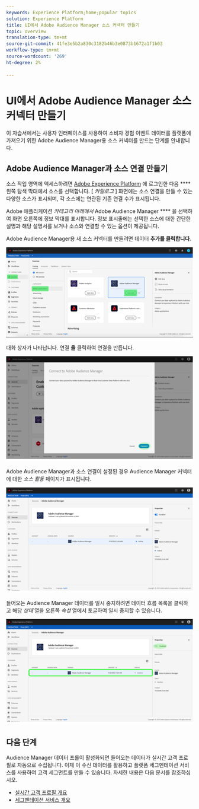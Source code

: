 ```yaml
---
keywords: Experience Platform;home;popular topics
solution: Experience Platform
title: UI에서 Adobe Audience Manager 소스 커넥터 만들기
topic: overview
translation-type: tm+mt
source-git-commit: 41fe3e5b2a830c3182b46b3e0873b1672a1f1b03
workflow-type: tm+mt
source-wordcount: '269'
ht-degree: 2%

---
```



# UI에서 Adobe Audience Manager 소스 커넥터 만들기

이 자습서에서는 사용자 인터페이스를 사용하여 소비자 경험 이벤트 데이터를 플랫폼에 가져오기 위한 Adobe Audience Manager용 소스 커넥터를 만드는 단계를 안내합니다.

## Adobe Audience Manager과 소스 연결 만들기

소스 작업 영역에 액세스하려면 [Adobe Experience Platform](https://platform.adobe.com) 에 로그인한 다음 **** 왼쪽 탐색 막대에서 소스를 선택합니다. [ *카탈로그* ] 화면에는 소스 연결을 만들 수 있는 다양한 소스가 표시되며, 각 소스에는 연관된 기존 연결 수가 표시됩니다.

Adobe 애플리케이션 *카테고리 아래에서* Adobe Audience Manager **** 을 선택하여 화면 오른쪽에 정보 막대를 표시합니다. 정보 표시줄에는 선택한 소스에 대한 간단한 설명과 해당 설명서를 보거나 소스와 연결할 수 있는 옵션이 제공됩니다.

Adobe Audience Manager용 새 소스 커넥터를 만들려면 데이터 **추가를 클릭합니다**.

![](../../../../images/tutorials/create/aam/catalog.png)

대화 상자가 나타납니다. 연결 **을** 클릭하여 연결을 만듭니다.

![](../../../../images/tutorials/create/aam/connect_full.png)

Adobe Audience Manager과 소스 연결이 설정된 경우 Audience Manager 커넥터에 대한 *소스 활동* 페이지가 표시됩니다.

![](../../../../images/tutorials/create/aam/flow.png)

들어오는 Audience Manager 데이터를 일시 중지하려면 데이터 흐름 목록을 클릭하고 해당 *상태* 열을 오른쪽 *속성* 열에서 토글하여 일시 중지할 수 있습니다.

![](../../../../images/tutorials/create/aam/flow_disable.png)

## 다음 단계

Audience Manager 데이터 프롤이 활성화되면 들어오는 데이터가 실시간 고객 프로필로 자동으로 수집됩니다. 이제 이 수신 데이터를 활용하고 플랫폼 세그멘테이션 서비스를 사용하여 고객 세그먼트를 만들 수 있습니다. 자세한 내용은 다음 문서를 참조하십시오.

- [실시간 고객 프로필 개요](../../../../../profile/home.md)
- [세그멘테이션 서비스 개요](../../../../../segmentation/home.md)